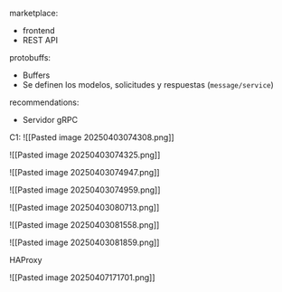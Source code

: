 marketplace:
- frontend
- REST API

protobuffs:
- Buffers
- Se definen los modelos, solicitudes y respuestas (`message/service`)

recommendations:
- Servidor gRPC

C1:
![[Pasted image 20250403074308.png]]

![[Pasted image 20250403074325.png]]

![[Pasted image 20250403074947.png]]

![[Pasted image 20250403074959.png]]

![[Pasted image 20250403080713.png]]

![[Pasted image 20250403081558.png]]

![[Pasted image 20250403081859.png]]



HAProxy


![[Pasted image 20250407171701.png]]

